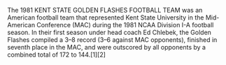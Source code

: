 The 1981 KENT STATE GOLDEN FLASHES FOOTBALL TEAM was an American football team that represented Kent State University in the Mid-American Conference (MAC) during the 1981 NCAA Division I-A football season. In their first season under head coach Ed Chlebek, the Golden Flashes compiled a 3–8 record (3–6 against MAC opponents), finished in seventh place in the MAC, and were outscored by all opponents by a combined total of 172 to 144.[1][2]
